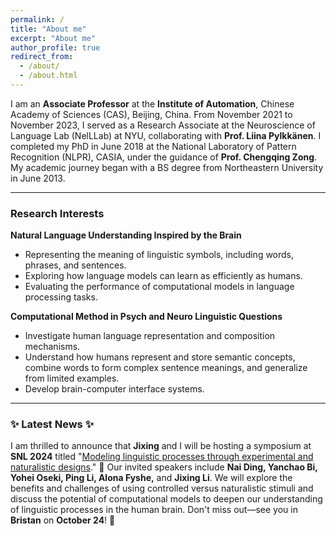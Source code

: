 ```yaml
---
permalink: /
title: "About me"
excerpt: "About me"
author_profile: true
redirect_from: 
  - /about/
  - /about.html
---
```


I am an **Associate Professor** at the **Institute of Automation**, Chinese Academy of Sciences (CAS), Beijing, China. From November 2021 to November 2023, I served as a Research Associate at the Neuroscience of Language Lab (NelLLab) at NYU, collaborating with **Prof. Liina Pylkkänen**. I completed my PhD in June 2018 at the National Laboratory of Pattern Recognition (NLPR), CASIA, under the guidance of **Prof. Chengqing Zong**. My academic journey began with a BS degree from Northeastern University in June 2013.

---

### **Research Interests**

**Natural Language Understanding Inspired by the Brain**  
 - Representing the meaning of linguistic symbols, including words, phrases, and sentences.
 - Exploring how language models can learn as efficiently as humans.
 - Evaluating the performance of computational models in language processing tasks.

**Computational Method in Psych and Neuro Linguistic Questions**  
 - Investigate human language representation and composition mechanisms.
 - Understand how humans represent and store semantic concepts, combine words to form complex sentence meanings, and generalize from limited examples.
 - Develop brain-computer interface systems.

---

### ✨ **Latest News** ✨

I am thrilled to announce that **Jixing** and I will be hosting a symposium at **SNL 2024** titled "[Modeling linguistic processes through experimental and naturalistic designs](https://www.neurolang.org/2024/symposia/?id=5)." 🌟 Our invited speakers include **Nai Ding, Yanchao Bi, Yohei Oseki, Ping Li, Alona Fyshe,** and **Jixing Li**. We will explore the benefits and challenges of using controlled versus naturalistic stimuli and discuss the potential of computational models to deepen our understanding of linguistic processes in the human brain. Don't miss out—see you in **Bristan** on **October 24**! 🎉

